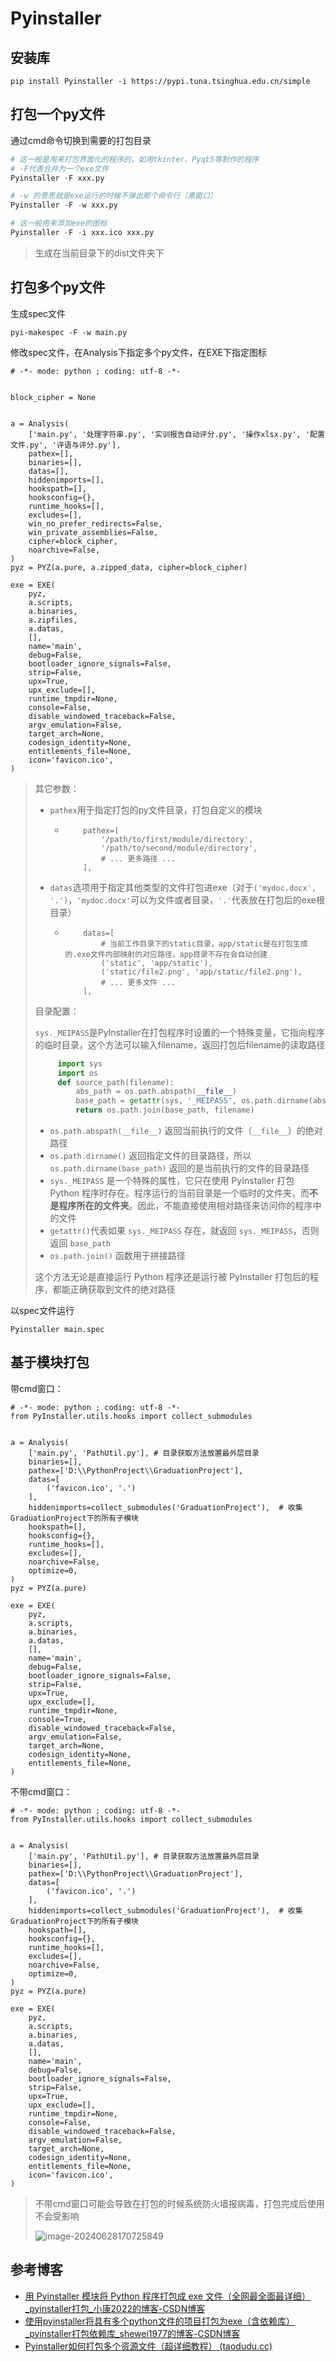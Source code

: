 # Pyinstaller

## 安装库

```
pip install Pyinstaller -i https://pypi.tuna.tsinghua.edu.cn/simple
```

## 打包一个py文件

通过cmd命令切换到需要的打包目录

```python
# 这一般是用来打包界面化的程序的，如用tkinter、Pyqt5等制作的程序
# -F代表合并为一个exe文件
Pyinstaller -F xxx.py

# -w 的意思就是exe运行的时候不弹出那个命令行（黑窗口）
Pyinstaller -F -w xxx.py

# 这一般用来添加exe的图标
Pyinstaller -F -i xxx.ico xxx.py
```

> 生成在当前目录下的dist文件夹下

## 打包多个py文件

生成spec文件

```
pyi-makespec -F -w main.py
```

修改spec文件，在Analysis下指定多个py文件，在EXE下指定图标

```
# -*- mode: python ; coding: utf-8 -*-


block_cipher = None


a = Analysis(
    ['main.py', '处理字符串.py', '实训报告自动评分.py', '操作xlsx.py', '配置文件.py', '评语与评分.py'],
    pathex=[],
    binaries=[],
    datas=[],
    hiddenimports=[],
    hookspath=[],
    hooksconfig={},
    runtime_hooks=[],
    excludes=[],
    win_no_prefer_redirects=False,
    win_private_assemblies=False,
    cipher=block_cipher,
    noarchive=False,
)
pyz = PYZ(a.pure, a.zipped_data, cipher=block_cipher)

exe = EXE(
    pyz,
    a.scripts,
    a.binaries,
    a.zipfiles,
    a.datas,
    [],
    name='main',
    debug=False,
    bootloader_ignore_signals=False,
    strip=False,
    upx=True,
    upx_exclude=[],
    runtime_tmpdir=None,
    console=False,
    disable_windowed_traceback=False,
    argv_emulation=False,
    target_arch=None,
    codesign_identity=None,
    entitlements_file=None,
    icon='favicon.ico',
)

```

> 其它参数：
>
> - `pathex`用于指定打包的py文件目录，打包自定义的模块
>
>   - ```
>         pathex=[
>             '/path/to/first/module/directory',
>             '/path/to/second/module/directory',
>             # ... 更多路径 ...
>         ],
>     ```
>
> - `datas`选项用于指定其他类型的文件打包进exe（对于`('mydoc.docx', '.')`，`'mydoc.docx'`可以为文件或者目录，`'.'`代表放在打包后的exe根目录）
>
>   - ```
>         datas=[
>             # 当前工作目录下的static目录，app/static是在打包生成的.exe文件内部映射的对应路径，app目录不存在会自动创建
>             ('static', 'app/static'),
>             ('static/file2.png', 'app/static/file2.png'),
>             # ... 更多文件 ...
>         ],
>
> 目录配置：
>
> `sys._MEIPASS`是PyInstaller在打包程序时设置的一个特殊变量，它指向程序的临时目录，这个方法可以输入filename，返回打包后filename的读取路径
>
> ```python
>      import sys
>      import os
>      def source_path(filename):
>          abs_path = os.path.abspath(__file__)
>          base_path = getattr(sys, '_MEIPASS', os.path.dirname(abs_path))
>          return os.path.join(base_path, filename)
> ```
>
> - `os.path.abspath(__file__)` 返回当前执行的文件（`__file__`）的绝对路径
> - `os.path.dirname()` 返回指定文件的目录路径，所以 `os.path.dirname(base_path)` 返回的是当前执行的文件的目录路径
> - `sys._MEIPASS` 是一个特殊的属性，它只在使用 PyInstaller 打包 Python 程序时存在。程序运行的当前目录是一个临时的文件夹，而**不是程序所在的文件夹**。因此，不能直接使用相对路径来访问你的程序中的文件
> - `getattr()`代表如果 `sys._MEIPASS` 存在，就返回 `sys._MEIPASS`，否则返回 `base_path`
> - `os.path.join()` 函数用于拼接路径
>
> 这个方法无论是直接运行 Python 程序还是运行被 PyInstaller 打包后的程序，都能正确获取到文件的绝对路径

以spec文件运行

```
Pyinstaller main.spec
```

## 基于模块打包

带cmd窗口：

```
# -*- mode: python ; coding: utf-8 -*-
from PyInstaller.utils.hooks import collect_submodules


a = Analysis(
    ['main.py', 'PathUtil.py'], # 目录获取方法放置最外层目录
    binaries=[],
	pathex=['D:\\PythonProject\\GraduationProject'],
    datas=[
        ('favicon.ico', '.')
    ],
    hiddenimports=collect_submodules('GraduationProject'),  # 收集GraduationProject下的所有子模块
    hookspath=[],
    hooksconfig={},
    runtime_hooks=[],
    excludes=[],
    noarchive=False,
    optimize=0,
)
pyz = PYZ(a.pure)

exe = EXE(
    pyz,
    a.scripts,
    a.binaries,
    a.datas,
    [],
    name='main',
    debug=False,
    bootloader_ignore_signals=False,
    strip=False,
    upx=True,
    upx_exclude=[],
    runtime_tmpdir=None,
    console=True,
    disable_windowed_traceback=False,
    argv_emulation=False,
    target_arch=None,
    codesign_identity=None,
    entitlements_file=None,
)

```

不带cmd窗口：

```
# -*- mode: python ; coding: utf-8 -*-
from PyInstaller.utils.hooks import collect_submodules


a = Analysis(
    ['main.py', 'PathUtil.py'], # 目录获取方法放置最外层目录
    binaries=[],
	pathex=['D:\\PythonProject\\GraduationProject'],
    datas=[
        ('favicon.ico', '.')
    ],
    hiddenimports=collect_submodules('GraduationProject'),  # 收集GraduationProject下的所有子模块
    hookspath=[],
    hooksconfig={},
    runtime_hooks=[],
    excludes=[],
    noarchive=False,
    optimize=0,
)
pyz = PYZ(a.pure)

exe = EXE(
    pyz,
    a.scripts,
    a.binaries,
    a.datas,
    [],
    name='main',
    debug=False,
    bootloader_ignore_signals=False,
    strip=False,
    upx=True,
    upx_exclude=[],
    runtime_tmpdir=None,
    console=False,
    disable_windowed_traceback=False,
    argv_emulation=False,
    target_arch=None,
    codesign_identity=None,
    entitlements_file=None,
    icon='favicon.ico',
)

```

> 不带cmd窗口可能会导致在打包的时候系统防火墙报病毒，打包完成后使用不会受影响
>
> ![image-20240628170725849](img/13.Pyinstaller/image-20240628170725849.png)

## 参考博客

- [用 Pyinstaller 模块将 Python 程序打包成 exe 文件（全网最全面最详细）_pyinstaller打包_小康2022的博客-CSDN博客](https://blog.csdn.net/weixin_62651706/article/details/127585881)
- [使用pyinstaller将具有多个python文件的项目打包为exe（含依赖库）_pyinstaller打包依赖库_shewei1977的博客-CSDN博客](https://blog.csdn.net/shewei1977/article/details/127763928)
- [Pyinstaller如何打包多个资源文件（超详细教程） (taodudu.cc)](http://www.taodudu.cc/news/show-5796504.html?action=onClick)